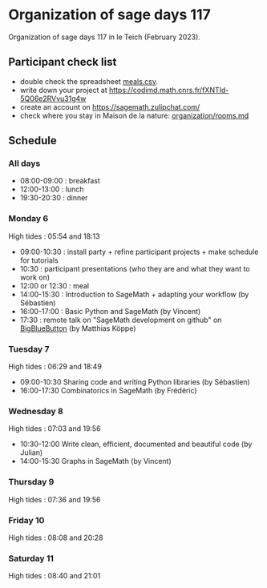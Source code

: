 # Organization of sage days 117

Organization of sage days 117 in le Teich (February 2023).

## Participant check list

* double check the spreadsheet [meals.csv](https://github.com/sagemath/days117/blob/master/organization/output/meals.csv).
* write down your project at https://codimd.math.cnrs.fr/fXNTId-5Q06e2RVvu31g4w
* create an account on https://sagemath.zulipchat.com/
* check where you stay in Maison de la nature: [organization/rooms.md](https://github.com/sagemath/days117/blob/master/organization/rooms.md)

## Schedule

### All days

* 08:00-09:00 : breakfast
* 12:00-13:00 : lunch
* 19:30-20:30 : dinner

### Monday 6

High tides : 05:54 and 18:13

* 09:00-10:30 : install party + refine participant projects + make schedule for tutorials
* 10:30 : participant presentations (who they are and what they want to work on)
* 12:00 or 12:30 : meal
* 14:00-15:30 : Introduction to SageMath + adapting your workflow (by Sébastien)
* 16:00-17:00 : Basic Python and SageMath (by Vincent)
* 17:30 : remote talk on "SageMath development on github" on [BigBlueButton](https://webconf.u-bordeaux.fr/b/vin-g33-6qy) (by Matthias Köppe)

### Tuesday 7

High tides : 06:29 and 18:49

* 09:00-10:30 Sharing code and writing Python libraries (by Sébastien)
* 16:00-17:30 Combinatorics in SageMath (by Frédéric)

### Wednesday 8

High tides : 07:03 and 19:56

* 10:30-12:00 Write clean, efficient, documented and beautiful code (by Julian)
* 14:00-15:30 Graphs in SageMath (by Vincent)

### Thursday 9

High tides : 07:36 and 19:56

### Friday 10

High tides : 08:08 and 20:28

### Saturday 11

High tides : 08:40 and 21:01
